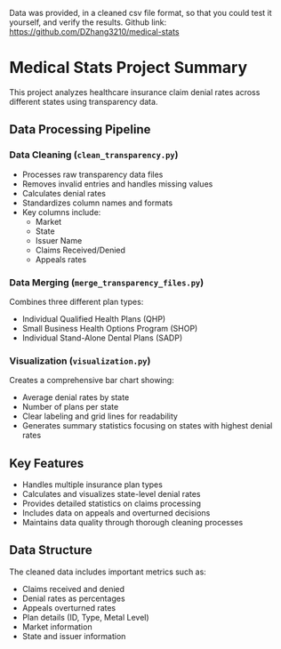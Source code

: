 Data was provided, in a cleaned csv file format, so that you could test it yourself, and verify the results.
Github link: https://github.com/DZhang3210/medical-stats

# Medical Stats Project Summary

This project analyzes healthcare insurance claim denial rates across different states using transparency data.

## Data Processing Pipeline

### Data Cleaning (`clean_transparency.py`)

- Processes raw transparency data files
- Removes invalid entries and handles missing values
- Calculates denial rates
- Standardizes column names and formats
- Key columns include:
  - Market
  - State
  - Issuer Name
  - Claims Received/Denied
  - Appeals rates

### Data Merging (`merge_transparency_files.py`)

Combines three different plan types:

- Individual Qualified Health Plans (QHP)
- Small Business Health Options Program (SHOP)
- Individual Stand-Alone Dental Plans (SADP)

### Visualization (`visualization.py`)

Creates a comprehensive bar chart showing:

- Average denial rates by state
- Number of plans per state
- Clear labeling and grid lines for readability
- Generates summary statistics focusing on states with highest denial rates

## Key Features

- Handles multiple insurance plan types
- Calculates and visualizes state-level denial rates
- Provides detailed statistics on claims processing
- Includes data on appeals and overturned decisions
- Maintains data quality through thorough cleaning processes

## Data Structure

The cleaned data includes important metrics such as:

- Claims received and denied
- Denial rates as percentages
- Appeals overturned rates
- Plan details (ID, Type, Metal Level)
- Market information
- State and issuer information

